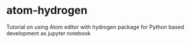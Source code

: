 # atom-hydrogen
Tutorial on using Atom editor with hydrogen package for Python based development as jupyter notebook

